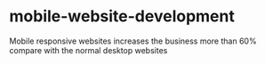 mobile-website-development
==========================

Mobile responsive websites increases the business more than 60% compare with the normal desktop websites
